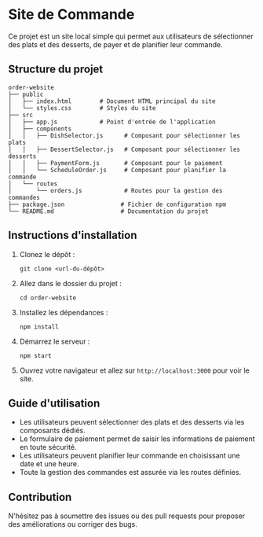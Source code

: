 # Site de Commande

Ce projet est un site local simple qui permet aux utilisateurs de sélectionner des plats et des desserts, de payer et de planifier leur commande.

## Structure du projet

```
order-website
├── public
│   ├── index.html        # Document HTML principal du site
│   └── styles.css        # Styles du site
├── src
│   ├── app.js            # Point d'entrée de l'application
│   ├── components
│   │   ├── DishSelector.js      # Composant pour sélectionner les plats
│   │   ├── DessertSelector.js   # Composant pour sélectionner les desserts
│   │   ├── PaymentForm.js       # Composant pour le paiement
│   │   └── ScheduleOrder.js     # Composant pour planifier la commande
│   └── routes
│       └── orders.js            # Routes pour la gestion des commandes
├── package.json                # Fichier de configuration npm
└── README.md                   # Documentation du projet
```

## Instructions d'installation

1. Clonez le dépôt :
   ```
   git clone <url-du-dépôt>
   ```

2. Allez dans le dossier du projet :
   ```
   cd order-website
   ```

3. Installez les dépendances :
   ```
   npm install
   ```

4. Démarrez le serveur :
   ```
   npm start
   ```

5. Ouvrez votre navigateur et allez sur `http://localhost:3000` pour voir le site.

## Guide d'utilisation

- Les utilisateurs peuvent sélectionner des plats et des desserts via les composants dédiés.
- Le formulaire de paiement permet de saisir les informations de paiement en toute sécurité.
- Les utilisateurs peuvent planifier leur commande en choisissant une date et une heure.
- Toute la gestion des commandes est assurée via les routes définies.

## Contribution

N'hésitez pas à soumettre des issues ou des pull requests pour proposer des améliorations ou corriger des bugs.